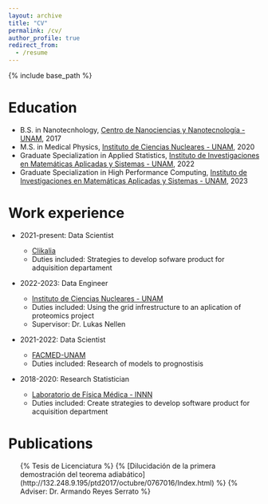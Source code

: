 ```yaml
---
layout: archive
title: "CV"
permalink: /cv/
author_profile: true
redirect_from:
  - /resume
---
```


{% include base_path %}

Education
======
* B.S. in Nanotecnhology, [Centro de Nanociencias y Nanotecnología - UNAM](https://nanolic.ens.cnyn.unam.mx/inicio), 2017
* M.S. in Medical Physics, [Instituto de Ciencias Nucleares - UNAM](https://www.nucleares.unam.mx/), 2020
* Graduate Specialization in Applied Statistics, [Instituto de Investigaciones en Matemáticas Aplicadas y Sistemas - UNAM](https://www.iimas.unam.mx/), 2022
* Graduate Specialization in High Performance Computing, [Instituto de Investigaciones en Matemáticas Aplicadas y Sistemas - UNAM](https://www.iimas.unam.mx/), 2023

Work experience
======

* 2021-present: Data Scientist
  * [Clikalia](https://www.nucleares.unam.mx/)
  * Duties included: Strategies to develop sofware product for adquisition departament

* 2022-2023: Data Engineer
  * [Instituto de Ciencias Nucleares - UNAM](https://www.nucleares.unam.mx/)
  * Duties included: Using the grid infrestructure to an aplication of proteomics project
  * Supervisor: Dr. Lukas Nellen

* 2021-2022: Data Scientist
  * [FACMED-UNAM](http://radiofarmacia.facmed.unam.mx/investigacion.html)
  * Duties included: Research of models to prognostisis
 
* 2018-2020: Research Statistician
  * [Laboratorio de Física Médica - INNN](http://www.innn.salud.gob.mx/interna/investigacion/departamentos/fisica.html)
  * Duties included: Create strategies to develop software product for acquisition department
  

Publications
======
  <ul>{% Tesis de Licenciatura  %}
    {% [Dilucidación de la primera demostración del teorema adiabático](http://132.248.9.195/ptd2017/octubre/0767016/Index.html) %}
  {% Adviser: Dr. Armando Reyes Serrato %}</ul>
  
